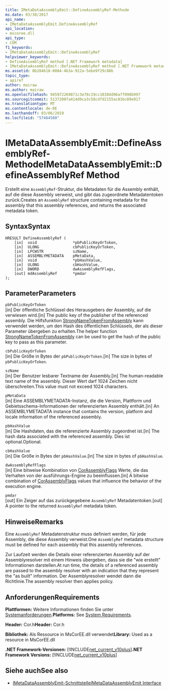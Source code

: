 ```yaml
---
title: IMetaDataAssemblyEmit::DefineAssemblyRef-Methode
ms.date: 03/30/2017
api_name:
- IMetaDataAssemblyEmit.DefineAssemblyRef
api_location:
- mscoree.dll
api_type:
- COM
f1_keywords:
- IMetaDataAssemblyEmit::DefineAssemblyRef
helpviewer_keywords:
- DefineAssemblyRef method [.NET Framework metadata]
- IMetaDataAssemblyEmit::DefineAssemblyRef method [.NET Framework metadata]
ms.assetid: 0b284b18-0084-4b3a-912a-5ebe9f29c88b
topic_type:
- apiref
author: mairaw
ms.author: mairaw
ms.openlocfilehash: 945972269871c3e78c19cc1038dd96a7f098b997
ms.sourcegitcommit: 5137208fa414d9ca3c58cdfd2155ac81bc89e917
ms.translationtype: MT
ms.contentlocale: de-DE
ms.lasthandoff: 03/06/2019
ms.locfileid: "57464580"
---
```

# <a name="imetadataassemblyemitdefineassemblyref-method"></a><span data-ttu-id="70409-102">IMetaDataAssemblyEmit::DefineAssemblyRef-Methode</span><span class="sxs-lookup"><span data-stu-id="70409-102">IMetaDataAssemblyEmit::DefineAssemblyRef Method</span></span>
<span data-ttu-id="70409-103">Erstellt eine `AssemblyRef`-Struktur, die Metadaten für die Assembly enthält, auf die diese Assembly verweist, und gibt das zugeordnete Metadatentoken zurück.</span><span class="sxs-lookup"><span data-stu-id="70409-103">Creates an `AssemblyRef` structure containing metadata for the assembly that this assembly references, and returns the associated metadata token.</span></span>  
  
## <a name="syntax"></a><span data-ttu-id="70409-104">Syntax</span><span class="sxs-lookup"><span data-stu-id="70409-104">Syntax</span></span>  
  
```  
HRESULT DefineAssemblyRef (  
    [in]  void                *pbPublicKeyOrToken,  
    [in]  ULONG               cbPublicKeyOrToken,  
    [in]  LPCWSTR             szName,  
    [in]  ASSEMBLYMETADATA    pMetaData,  
    [in]  void                *pbHashValue,  
    [in]  ULONG               cbHashValue,  
    [in]  DWORD               dwAssemblyRefFlags,  
    [out] mdAssemblyRef       *pmdar  
);  
```  
  
## <a name="parameters"></a><span data-ttu-id="70409-105">Parameter</span><span class="sxs-lookup"><span data-stu-id="70409-105">Parameters</span></span>  
 `pbPublicKeyOrToken`  
 <span data-ttu-id="70409-106">[in] Der öffentliche Schlüssel des Herausgebers der Assembly, auf die verwiesen wird.</span><span class="sxs-lookup"><span data-stu-id="70409-106">[in] The public key of the publisher of the referenced assembly.</span></span> <span data-ttu-id="70409-107">Die Hilfsfunktion [StrongNameTokenFromAssembly](../../../../docs/framework/unmanaged-api/strong-naming/strongnametokenfromassembly-function.md) kann verwendet werden, um den Hash des öffentlichen Schlüssels, der als dieser Parameter übergeben zu erhalten.</span><span class="sxs-lookup"><span data-stu-id="70409-107">The helper function [StrongNameTokenFromAssembly](../../../../docs/framework/unmanaged-api/strong-naming/strongnametokenfromassembly-function.md) can be used to get the hash of the public key to pass as this parameter.</span></span>  
  
 `cbPublicKeyOrToken`  
 <span data-ttu-id="70409-108">[in] Die Größe in Bytes der `pbPublicKeyOrToken`.</span><span class="sxs-lookup"><span data-stu-id="70409-108">[in] The size in bytes of `pbPublicKeyOrToken`.</span></span>  
  
 `szName`  
 <span data-ttu-id="70409-109">[in] Der Benutzer lesbarer Textname der Assembly.</span><span class="sxs-lookup"><span data-stu-id="70409-109">[in] The human-readable text name of the assembly.</span></span> <span data-ttu-id="70409-110">Dieser Wert darf 1024 Zeichen nicht überschreiten.</span><span class="sxs-lookup"><span data-stu-id="70409-110">This value must not exceed 1024 characters.</span></span>  
  
 `pMetaData`  
 <span data-ttu-id="70409-111">[in] Eine ASSEMBLYMETADATA-Instanz, die die Version, Plattform und Gebietsschema-Informationen der referenzierten Assembly enthält.</span><span class="sxs-lookup"><span data-stu-id="70409-111">[in] An ASSEMBLYMETADATA instance that contains the version, platform and locale information of the referenced assembly.</span></span>  
  
 `pbHashValue`  
 <span data-ttu-id="70409-112">[in] Die Hashdaten, das die referenzierte Assembly zugeordnet ist.</span><span class="sxs-lookup"><span data-stu-id="70409-112">[in] The hash data associated with the referenced assembly.</span></span> <span data-ttu-id="70409-113">Dies ist optional.</span><span class="sxs-lookup"><span data-stu-id="70409-113">Optional.</span></span>  
  
 `cbHashValue`  
 <span data-ttu-id="70409-114">[in] Die Größe in Bytes der `pbHashValue`.</span><span class="sxs-lookup"><span data-stu-id="70409-114">[in] The size in bytes of `pbHashValue`.</span></span>  
  
 `dwAssemblyRefFlags`  
 <span data-ttu-id="70409-115">[in] Eine bitweise Kombination von [CorAssemblyFlags](../../../../docs/framework/unmanaged-api/metadata/corassemblyflags-enumeration.md) Werte, die das Verhalten von der ausführungs-Engine zu beeinflussen.</span><span class="sxs-lookup"><span data-stu-id="70409-115">[in] A bitwise combination of [CorAssemblyFlags](../../../../docs/framework/unmanaged-api/metadata/corassemblyflags-enumeration.md) values that influence the behavior of the execution engine.</span></span>  
  
 `pmdar`  
 <span data-ttu-id="70409-116">[out] Ein Zeiger auf das zurückgegebene `AssemblyRef` Metadatentoken.</span><span class="sxs-lookup"><span data-stu-id="70409-116">[out] A pointer to the returned `AssemblyRef` metadata token.</span></span>  
  
## <a name="remarks"></a><span data-ttu-id="70409-117">Hinweise</span><span class="sxs-lookup"><span data-stu-id="70409-117">Remarks</span></span>  
 <span data-ttu-id="70409-118">Eine `AssemblyRef` Metadatenstruktur muss definiert werden, für jede Assembly, die diese Assembly verweist.</span><span class="sxs-lookup"><span data-stu-id="70409-118">One `AssemblyRef` metadata structure must be defined for each assembly that this assembly references.</span></span>  
  
 <span data-ttu-id="70409-119">Zur Laufzeit werden die Details einer referenzierten Assembly auf der Assemblyresolver mit einem Hinweis übergeben, dass sie die "wie erstellt" Informationen darstellen.</span><span class="sxs-lookup"><span data-stu-id="70409-119">At run time, the details of a referenced assembly are passed to the assembly resolver with an indication that they represent the "as built" information.</span></span> <span data-ttu-id="70409-120">Der Assemblyresolver wendet dann die Richtlinie.</span><span class="sxs-lookup"><span data-stu-id="70409-120">The assembly resolver then applies policy.</span></span>  
  
## <a name="requirements"></a><span data-ttu-id="70409-121">Anforderungen</span><span class="sxs-lookup"><span data-stu-id="70409-121">Requirements</span></span>  
 <span data-ttu-id="70409-122">**Plattformen:** Weitere Informationen finden Sie unter [Systemanforderungen](../../../../docs/framework/get-started/system-requirements.md).</span><span class="sxs-lookup"><span data-stu-id="70409-122">**Platforms:** See [System Requirements](../../../../docs/framework/get-started/system-requirements.md).</span></span>  
  
 <span data-ttu-id="70409-123">**Header:** Cor.h</span><span class="sxs-lookup"><span data-stu-id="70409-123">**Header:** Cor.h</span></span>  
  
 <span data-ttu-id="70409-124">**Bibliothek:** Als Ressource in MsCorEE.dll verwendet</span><span class="sxs-lookup"><span data-stu-id="70409-124">**Library:** Used as a resource in MsCorEE.dll</span></span>  
  
 <span data-ttu-id="70409-125">**.NET Framework-Versionen:** [!INCLUDE[net_current_v10plus](../../../../includes/net-current-v10plus-md.md)]</span><span class="sxs-lookup"><span data-stu-id="70409-125">**.NET Framework Versions:** [!INCLUDE[net_current_v10plus](../../../../includes/net-current-v10plus-md.md)]</span></span>  
  
## <a name="see-also"></a><span data-ttu-id="70409-126">Siehe auch</span><span class="sxs-lookup"><span data-stu-id="70409-126">See also</span></span>
- [<span data-ttu-id="70409-127">IMetaDataAssemblyEmit-Schnittstelle</span><span class="sxs-lookup"><span data-stu-id="70409-127">IMetaDataAssemblyEmit Interface</span></span>](../../../../docs/framework/unmanaged-api/metadata/imetadataassemblyemit-interface.md)
